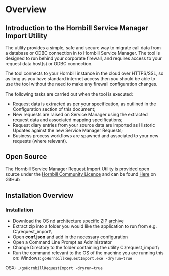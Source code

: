 # Overview

## Introduction to the Hornbill Service Manager Import Utility

The utility provides a simple, safe and secure way to migrate call data from a database or ODBC connection in to Hornbill Service Manager. The tool is designed to run behind your corporate firewall, and requires access to your request data host(s) or ODBC connection.

The tool connects to your Hornbill instance in the cloud over HTTPS/SSL, so as long as you have standard internet access then you should be able to use the tool without the need to make any firewall configuration changes.

The following tasks are carried out when the tool is executed:

- Request data is extracted as per your specification, as outlined in the Configuration section of this document;
- New requests are raised on Service Manager using the extracted request data and associated mapping specifications;
- Request diary entries from your source data are imported as Historic Updates against the new Service Manager Requests;
- Business process workflows are spawned and associated to your new requests (where relevant).

## Open Source

The Hornbill Service Manager Request Import Utility is provided open source under the [Hornbill Community Licence](https://wiki.hornbill.com/index.php/The_Hornbill_Community_License_(HCL)) and can be found [Here](https://github.com/hornbill/goHornbillRequestImport) on GitHub

## Installation Overview
### **Installation**

- Download the OS nd architecture specific [ZIP archive](https://github.com/hornbill/goHornbillRequestImport/releases/latest)
- Extract zip into a folder you would like the application to run from e.g. C:\request_import\
- Open **conf.json** and add in the necessary configuration
- Open a Command Line Prompt as Administrator
- Change Directory to the folder containing the utility C:\request_import\
- Run the command relevant to the OS of the machine you are running this on:
Windows: ``goHornbillRequestImport.exe -dryrun=true``

OSX: ``./goHornbillRequestImport -dryrun=true``